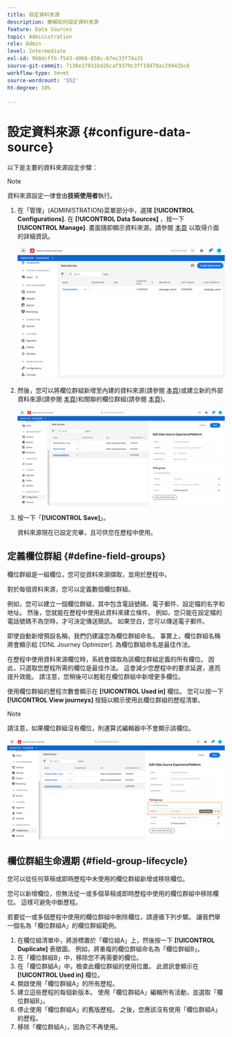 ```yaml
---
title: 設定資料來源
description: 瞭解如何設定資料來源
feature: Data Sources
topic: Administration
role: Admin
level: Intermediate
exl-id: 9b0dcffb-f543-4066-850c-67ec33f74a31
source-git-commit: 7138e1f031bd26caf9379c3ff19d79ac29442bc6
workflow-type: tm+mt
source-wordcount: '552'
ht-degree: 10%

---
```


# 設定資料來源 {#configure-data-source}

以下是主要的資料來源設定步驟：

>[!NOTE]
>
>資料來源設定一律會由&#x200B;**技術使用者**&#x200B;執行。

1. 在「管理」(ADMINISTRATION)菜單部分中，選擇 **[!UICONTROL Configurations]**. 在  **[!UICONTROL Data Sources]** ，按一下 **[!UICONTROL Manage]**. 畫面隨即顯示資料來源。請參閱 [本頁](../user-interface.md) 以取得介面的詳細資訊。

   ![](../assets/journey18.png)

1. 然後，您可以將欄位群組新增至內建的資料來源(請參閱 [本頁](../datasource/adobe-experience-platform-data-source.md))或建立新的外部資料來源(請參閱 [本頁](../datasource/external-data-sources.md))和關聯的欄位群組(請參閱 [本頁](../datasource/configure-data-sources.md#define-field-groups))。

   ![](../assets/journey23.png)

1. 按一下「**[!UICONTROL Save]**」。

   資料來源現在已設定完畢，且可供您在歷程中使用。

## 定義欄位群組 {#define-field-groups}

欄位群組是一組欄位，您可從資料來源擷取，並用於歷程中。

對於每個資料來源，您可以定義數個欄位群組。

例如，您可以建立一個欄位群組，其中包含電話號碼、電子郵件、設定檔的名字和地址。 然後，您就能在歷程中使用此資料來建立條件。 例如，您只能在設定檔的電話號碼不為空時，才可決定傳送簡訊。 如果空白，您可以傳送電子郵件。

即使自動新增預設名稱，我們仍建議您為欄位群組命名。 事實上，欄位群組名稱將會顯示給 [!DNL Journey Optimizer]. 為欄位群組命名是最佳作法。

在歷程中使用資料來源欄位時，系統會擷取為該欄位群組定義的所有欄位。 因此，只選取您歷程所需的欄位是最佳作法。 這會減少您歷程中的要求延遲，進而提升效能。 請注意，您稍後可以輕鬆在欄位群組中新增更多欄位。

使用欄位群組的歷程次數會顯示在 **[!UICONTROL Used in]** 欄位。 您可以按一下 **[!UICONTROL View journeys]** 按鈕以顯示使用此欄位群組的歷程清單。

>[!NOTE]
>
>請注意，如果欄位群組沒有欄位，則運算式編輯器中不會顯示該欄位。

![](../assets/journey3bis.png)

## 欄位群組生命週期 {#field-group-lifecycle}

您可以從任何草稿或即時歷程中未使用的欄位群組新增或移除欄位。

您可以新增欄位，但無法從一或多個草稿或即時歷程中使用的欄位群組中移除欄位。 這樣可避免中斷歷程。

若要從一或多個歷程中使用的欄位群組中刪除欄位，請遵循下列步驟。 讓我們舉一個名為「欄位群組A」的欄位群組範例。

1. 在欄位組清單中，將游標置於「欄位組A」上，然後按一下 **[!UICONTROL Duplicate]** 表徵圖。 例如，將重複的欄位群組命名為「欄位群組B」。
1. 在「欄位群組B」中，移除您不再需要的欄位。
1. 在「欄位群組A」中，檢查此欄位群組的使用位置。 此資訊會顯示在 **[!UICONTROL Used in]** 欄位。
1. 開啟使用「欄位群組A」的所有歷程。
1. 建立這些歷程的每個新版本。 使用「欄位群組A」編輯所有活動，並選取「欄位群組B」。
1. 停止使用「欄位群組A」的舊版歷程。 之後，您應該沒有使用「欄位群組A」的歷程。
1. 移除「欄位群組A」，因為它不再使用。
